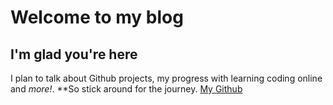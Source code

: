 # Welcome to my blog

## I'm glad you're here

I plan to talk about Github projects, my progress with learning coding online and *more!*. **So stick around for the journey. [My Github](https://github.com/Preclixco) 
